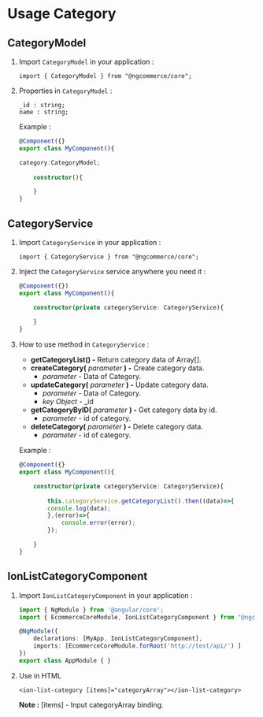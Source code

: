 Usage Category
===================

CategoryModel
-------------

1. Import `CategoryModel` in your application :
	```
    import { CategoryModel } from "@ngcommerce/core";
    ```
2. Properties in `CategoryModel` :
	```
	_id : string;
	name : string;
    ```
    
	Example : 
 
	```typescript
	@Component({}
	export class MyComponent(){
	
	category:CategoryModel;	
	    
	    constructor(){

	    }
	}
	```

CategoryService
-------------

1. Import `CategoryService` in your application :
	```
    import { CategoryService } from "@ngcommerce/core";
    ```
2. Inject the `CategoryService` service anywhere you need it :
 
	```typescript
	@Component({})
	export class MyComponent(){
	
	    constructor(private categoryService: CategoryService){
	    
	    }
	}
	```
3. How to use method in  `CategoryService` :

     - **getCategoryList() -** Return category data of Array[].
     - **createCategory(** *parameter* **) -** Create category data.
	     - *parameter* - Data of Category.
	 - **updateCategory(** *parameter* **) -** Update category data.
	     - *parameter* - Data of Category.
	     - *key Object* - _id
     - **getCategoryByID(** *parameter* **) -** Get category data by id.
	     - *parameter* - id of category.
	 - **deleteCategory(** *parameter* **) -** Delete category data.
	     - *parameter* - id of category.

	Example : 
 
	```typescript
	@Component({}
	export class MyComponent(){
	
	    constructor(private categoryService: CategoryService){
	    
	        this.categoryService.getCategoryList().then((data)=>{
			console.log(data);
			},(error)=>{
		        console.error(error);
	        });
	
	    }
	}
	```
IonListCategoryComponent
-------------

1. Import `IonListCategoryComponent` in your application :

    ```typescript
    import { NgModule } from '@angular/core';
    import { EcommerceCoreModule, IonListCategoryComponent } from "@ngcommerce/core";

    @NgModule({
	    declarations: [MyApp, IonListCategoryComponent],
        imports: [EcommerceCoreModule.forRoot('http://test/api/') ]
    })
    export class AppModule { } 
    ```
2. Use in HTML

	```
	<ion-list-category [items]="categoryArray"></ion-list-category>
	```
	**Note :** [items] - Input categoryArray binding.
